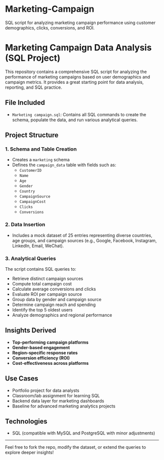 # Marketing-Campaign
SQL script for analyzing marketing campaign performance using customer demographics, clicks, conversions, and ROI.
#  Marketing Campaign Data Analysis (SQL Project)

This repository contains a comprehensive SQL script for analyzing the performance of marketing campaigns based on user demographics and campaign metrics. It provides a great starting point for data analysis, reporting, and SQL practice.

##  File Included

- `Marketing campaign.sql`: Contains all SQL commands to create the schema, populate the data, and run various analytical queries.

##  Project Structure

### 1. Schema and Table Creation
- Creates a `marketing` schema
- Defines the `campaign_data` table with fields such as:
  - `CustomerID`
  - `Name`
  - `Age`
  - `Gender`
  - `Country`
  - `CampaignSource`
  - `CampaignCost`
  - `Clicks`
  - `Conversions`

### 2. Data Insertion
- Includes a mock dataset of 25 entries representing diverse countries, age groups, and campaign sources (e.g., Google, Facebook, Instagram, LinkedIn, Email, WeChat).

### 3. Analytical Queries
The script contains SQL queries to:
- Retrieve distinct campaign sources
- Compute total campaign cost
- Calculate average conversions and clicks
- Evaluate ROI per campaign source
- Group data by gender and campaign source
- Determine campaign reach and spending
- Identify the top 5 oldest users
- Analyze demographics and regional performance

##  Insights Derived

- **Top-performing campaign platforms**
- **Gender-based engagement**
- **Region-specific response rates**
- **Conversion efficiency (ROI)**
- **Cost-effectiveness across platforms**

##  Use Cases

- Portfolio project for data analysts
- Classroom/lab assignment for learning SQL
- Backend data layer for marketing dashboards
- Baseline for advanced marketing analytics projects

##  Technologies

- SQL (compatible with MySQL and PostgreSQL with minor adjustments)

---

Feel free to fork the repo, modify the dataset, or extend the queries to explore deeper insights!
